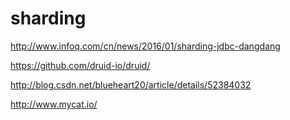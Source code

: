 # sharding

http://www.infoq.com/cn/news/2016/01/sharding-jdbc-dangdang

https://github.com/druid-io/druid/

http://blog.csdn.net/blueheart20/article/details/52384032

http://www.mycat.io/
